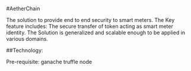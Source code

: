 #AetherChain

The solution to provide end to end security to smart meters.
The Key feature includes:
The secure transfer of token acting as smart meter identity.
The Solution is generalized and scalable enough to be applied in various domains. 

##Technology:

Pre-requisite:
ganache
truffle
node

